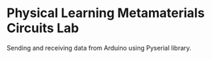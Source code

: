 # Physical Learning Metamaterials Circuits Lab
Sending and receiving data from Arduino using Pyserial library. 

